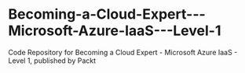 # Becoming-a-Cloud-Expert---Microsoft-Azure-IaaS---Level-1
Code Repository for Becoming a Cloud Expert - Microsoft Azure IaaS - Level 1, published by Packt
